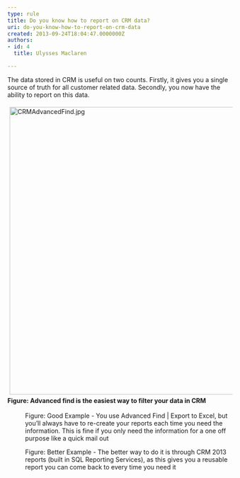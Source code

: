 ```yaml
---
type: rule
title: Do you know how to report on CRM data?
uri: do-you-know-how-to-report-on-crm-data
created: 2013-09-24T18:04:47.0000000Z
authors:
- id: 4
  title: Ulysses Maclaren

---
```


 
​​​The data stored in CRM is useful on two counts. Firstly, it gives you a single source of truth for all customer related data. Secondly, you now have the ability to report on this data.
 <dl class="goodImage">   <dt><img src="/PublishingImages/CRMAdvancedFind.jpg" alt="CRMAdvancedFind.jpg" style="margin&#58;5px;width&#58;650px;"><br></dt><dt><strong>Figure&#58; Advanced find is the easiest way to filter your data in CRM</strong></dt><dt><br></dt><dt> 
      <img src="/PublishingImages/report-crm-bad.jpg" alt=""> 
   </dt><dd class="ssw15-rteElement-FigureGood">Figure&#58; Good&#160;​​Example - You use&#160;Advanced Find | Export to&#160;Excel, but you’ll always have to re-create your reports each time you need the information. This is fine if you only need the information for a one off purpose like a quick mail out​​</dd></dl><dl class="goodImage"><dt> 
      <img src="/PublishingImages/report-crm-good.jpg" alt=""> 
   </dt><dd>Figure&#58; Better&#160;Example - The&#160;better way to do it is through CRM 2013&#160;​reports (built in SQL Reporting Services), as this gives you a reusable report you can come back to every time you need it​</dd></dl>
